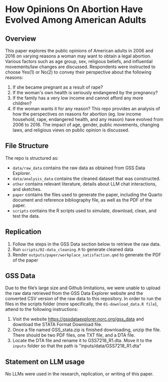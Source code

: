 # How Opinions On Abortion Have Evolved Among American Adults

## Overview
This paper explores the public opinions of American adults in 2006 and 2016 on varying reasons a woman may want to obtain a legal abortion. Various factors such as age group, sex, religious beliefs, and influential movements/law changes are discussed. Respondents were instructed to choose Yes(1) or No(2) to convey their perspective about the following reasons:
1. If she became pregnant as a result of rape?
2. If the woman's own health is seriously endangered by the pregnancy?
3. If the family has a very low income and cannot afford any more children?
4. If the woman wants it for any reason?
This repo provides an analysis of how the perspectives on reasons for abortion (eg. low income household, rape, endangered health, and any reason) have evolved from 2006 to 2016. The impact of age, gender, public movements, changing laws, and religious views on public opinion is discussed.

## File Structure

The repo is structured as:

-   `data/raw_data` contains the raw data as obtained from GSS Data Explorer.
-   `data/analysis_data` contains the cleaned dataset that was constructed.
-   `other` contains relevant literature, details about LLM chat interactions, and sketches.
-   `paper` contains the files used to generate the paper, including the Quarto document and reference bibliography file, as well as the PDF of the paper. 
-   `scripts` contains the R scripts used to simulate, download, clean, and test the data.

## Replication 
1. Follow the steps in the GSS Data section below to retrieve the raw data.
2. Run `scripts/02-data_cleaning.R` to generate cleaned data
3. Render `outputs/paper/workplace_satisfaction.qmd` to generate the PDF of the paper

## GSS Data
Due to the file’s large size and Github limitations, we were unable to upload the raw data retrieved from the GSS Data Explorer website and the converted CSV version of the raw data to this repository. In order to run the files in the scripts folder (more specifically, the `01-download_data.R file`), attend to the following instructions:
1. Visit the website https://gssdataexplorer.norc.org/gss_data and download the STATA Format Download file.
2. Once a file named GSS_stata.zip is finished downloading, unzip the file. There should be two PDF files, one TXT file, and a DTA file.
3. Locate the DTA file and rename it to GSS7218_R1.dta. Move it to the `inputs` folder so that the path is "inputs/data/GSS7218_R1.dta"

## Statement on LLM usage

No LLMs were used in the research, replication, or writing of this paper.
